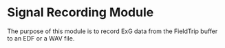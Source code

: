 # Signal Recording Module

The purpose of this module is to record ExG data from the FieldTrip buffer to an EDF or a WAV file.
